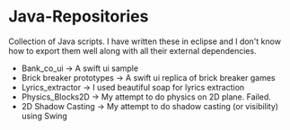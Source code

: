 # Java-Repositories

Collection of Java scripts. I have written these in eclipse and I don't know how to export them well  along with all their external dependencies.

* Bank_co_ui -> A swift ui sample
* Brick breaker prototypes -> A swift ui replica of brick breaker games
* Lyrics_extractor -> I used beautiful soap for lyrics extraction
* Physics_Blocks2D -> My attempt to do physics on 2D plane. Failed.
* 2D Shadow Casting -> My attempt to do shadow casting (or visibility) using Swing
